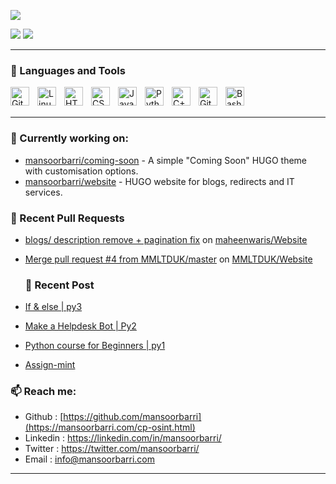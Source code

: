 ![](http://github-profile-summary-cards.vercel.app/api/cards/profile-details?username=mansoorbarri&theme=onedark)

![](http://github-profile-summary-cards.vercel.app/api/cards/stats?username=floyd-li&theme=onedark)
![](http://github-profile-summary-cards.vercel.app/api/cards/repos-per-language?username=mansoorbarri&theme=onedark)

---

### 🧰 Languages and Tools

<img align="left" alt="Git" width="30px" style="padding-right:10px;" src="https://cdn.jsdelivr.net/gh/devicons/devicon/icons/git/git-original.svg" />
<img align="left" alt="Linux" width="30px" style="padding-right:10px;" src="https://cdn.jsdelivr.net/gh/devicons/devicon/icons/linux/linux-original.svg" />
<img align="left" alt="HTML" width="30px" style="padding-right:10px;" src="https://cdn.jsdelivr.net/gh/devicons/devicon/icons/html5/html5-plain.svg" />
<img align="left" alt="CSS" width="30px" style="padding-right:10px;" src="https://cdn.jsdelivr.net/gh/devicons/devicon/icons/css3/css3-plain.svg" />
<img align="left" alt="JavaScript" width="30px" style="padding-right:10px;" src="https://cdn.jsdelivr.net/gh/devicons/devicon/icons/javascript/javascript-plain.svg" />
<img align="left" alt="Python" width="30px" style="padding-right:10px;" src="https://cdn.jsdelivr.net/gh/devicons/devicon/icons/python/python-plain.svg" />
<img align="left" alt="C++" width="30px" style="padding-right:10px;" src="https://cdn.jsdelivr.net/gh/devicons/devicon/icons/cplusplus/cplusplus-line.svg" />
<img align="left" alt="GitHub" width="30px" style="padding-right:10px;" src="https://cdn.jsdelivr.net/gh/devicons/devicon/icons/github/github-original.svg" />
<img align="left" alt="Bash" width="30px" style="padding-right:10px;" src="https://cdn.jsdelivr.net/gh/devicons/devicon/icons/bash/bash-original.svg" />
<br />
<br />

---


### 👷 Currently working on: 
- [mansoorbarri/coming-soon](https://github.com/mansoorbarri/coming-soon) - A simple "Coming Soon" HUGO theme with customisation options.
- [mansoorbarri/website](https://github.com/MansoorBarri/website.git) - HUGO website for blogs, redirects and IT services.

### 🔨 Recent Pull Requests
- [blogs/ description remove + pagination fix](https://github.com/maheenwaris/Website/pull/1) on [maheenwaris/Website](https://github.com/maheenwaris/Website)
- [Merge pull request #4 from MMLTDUK/master](https://github.com/MMLTDUK/Website/pull/5) on [MMLTDUK/Website](https://github.com/MMLTDUK/Website)

  ### 📰 Recent Post
- [If & else | py3](https://mansoorbarri.com/guides/if-else-py3/)
- [Make a Helpdesk Bot | Py2](https://mansoorbarri.com/guides/make-a-bot-py2)
- [Python course for Beginners | py1](https://mansoorbarri.com/guides/python-course-py1)
- [Assign-mint](https://mansoorbarri.com/newsletter/assign-mint)

### 📫 Reach me:
- Github    : [https://github.com/mansoorbarri](https://mansoorbarri.com/cp-osint.html)
- Linkedin  : <https://linkedin.com/in/mansoorbarri/>
- Twitter   : <https://twitter.com/mansoorbarri/>
- Email     : [info@mansoorbarri.com](mailto:info@mansoorbarri.com)
---
